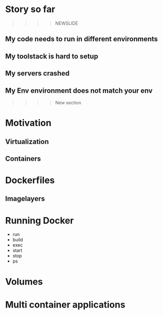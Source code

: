 # Story so far
>>>>NEWSLIDE
## My code needs to run in different environments
## My toolstack is hard to setup
## My servers crashed
## My Env environment does not match your env

>>>>New section
# Motivation
## Virtualization
## Containers
# Dockerfiles
## Imagelayers

# Running Docker
- run
- build
- exec
- start
- stop
- ps
# Volumes

# Multi container applications

